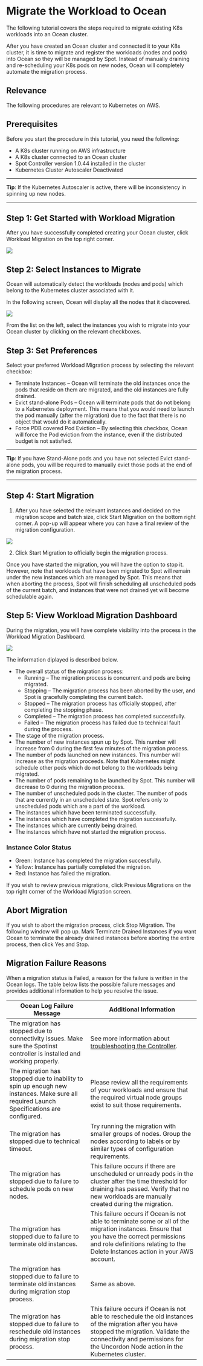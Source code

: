 # Migrate the Workload to Ocean

The following tutorial covers the steps required to migrate existing K8s workloads into an Ocean cluster.

After you have created an Ocean cluster and connected it to your K8s cluster, it is time to migrate and register the workloads (nodes and pods) into Ocean so they will be managed by Spot. Instead of manually draining and re-scheduling your K8s pods on new nodes, Ocean will completely automate the migration process.

## Relevance

The following procedures are relevant to Kubernetes on AWS.

## Prerequisites

Before you start the procedure in this tutorial, you need the following:

- A K8s cluster running on AWS infrastructure
- A K8s cluster connected to an Ocean cluster
- Spot Controller version 1.0.44 installed in the cluster
- Kubernetes Cluster Autoscaler Deactivated

---

**Tip**: If the Kubernetes Autoscaler is active, there will be inconsistency in spinning up new nodes.

---

## Step 1: Get Started with Workload Migration

After you have successfully completed creating your Ocean cluster, click Workload Migration on the top right corner.

<img src="/ocean/_media/tutorials-migrate-workload-01.png" />

## Step 2: Select Instances to Migrate

Ocean will automatically detect the workloads (nodes and pods) which belong to the Kubernetes cluster associated with it.

In the following screen, Ocean will display all the nodes that it discovered.

<img src="/ocean/_media/tutorials-migrate-workload-02.png" />

From the list on the left, select the instances you wish to migrate into your Ocean cluster by clicking on the relevant checkboxes.

## Step 3: Set Preferences

Select your preferred Workload Migration process by selecting the relevant checkbox:

- Terminate Instances – Ocean will terminate the old instances once the pods that reside on them are migrated, and the old instances are fully drained.
- Evict stand-alone Pods – Ocean will terminate pods that do not belong to a Kubernetes deployment. This means that you would need to launch the pod manually (after the migration) due to the fact that there is no object that would do it automatically.
- Force PDB covered Pod Eviction – By selecting this checkbox, Ocean will force the Pod eviction from the instance, even if the distributed budget is not satisfied.

---

**Tip**: If you have Stand-Alone pods and you have not selected Evict stand-alone pods, you will be required to manually evict those pods at the end of the migration process.

---

## Step 4: Start Migration

1. After you have selected the relevant instances and decided on the migration scope and batch size, click Start Migration on the bottom right corner. A pop-up will appear where you can have a final review of the migration configuration.

<img src="/ocean/_media/tutorials-migrate-workload-03.png" />

2. Click Start Migration to officially begin the migration process.

Once you have started the migration, you will have the option to stop it. However, note that workloads that have been migrated to Spot will remain under the new instances which are managed by Spot. This means that when aborting the process, Spot will finish scheduling all unscheduled pods of the current batch, and instances that were not drained yet will become schedulable again.

## Step 5: View Workload Migration Dashboard

During the migration, you will have complete visibility into the process in the Workload Migration Dashboard.

<img src="/ocean/_media/tutorials-migrate-workload-04.png" />

The information diplayed is described below.

- The overall status of the migration process:
  - Running – The migration process is concurrent and pods are being migrated.
  - Stopping – The migration process has been aborted by the user, and Spot is gracefully completing the current batch.
  - Stopped – The migration process has officially stopped, after completing the stopping phase.
  - Completed – The migration process has completed successfully.
  - Failed – The migration process has failed due to technical fault during the process.
- The stage of the migration process.
- The number of new instances spun up by Spot. This number will increase from 0 during the first few minutes of the migration process.
- The number of pods launched on new instances. This number will increase as the migration proceeds. Note that Kubernetes might schedule other pods which do not belong to the workloads being migrated.
- The number of pods remaining to be launched by Spot. This number will decrease to 0 during the migration process.
- The number of unscheduled pods in the cluster. The number of pods that are currently in an unscheduled state. Spot refers only to unscheduled pods which are a part of the workload.
- The instances which have been terminated successfully.
- The instances which have completed the migration successfully.
- The instances which are currently being drained.
- The instances which have not started the migration process.

### Instance Color Status

- Green: Instance has completed the migration successfully.
- Yellow: Instance has partially completed the migration.
- Red: Instance has failed the migration.

If you wish to review previous migrations, click Previous Migrations on the top right corner of the Workload Migration screen.

## Abort Migration

If you wish to abort the migration process, click Stop Migration.
The following window will pop up. Mark Terminate Drained Instances if you want Ocean to terminate the already drained instances before aborting the entire process, then click Yes and Stop.

## Migration Failure Reasons

When a migration status is Failed, a reason for the failure is written in the Ocean logs. The table below lists the possible failure messages and provides additional information to help you resolve the issue.

| Ocean Log Failure Message                                                                                                                | Additional Information                                                                                                                                                                                                            |
| ---------------------------------------------------------------------------------------------------------------------------------------- | --------------------------------------------------------------------------------------------------------------------------------------------------------------------------------------------------------------------------------- |
| The migration has stopped due to connectivity issues. Make sure the Spotinst controller is installed and working properly.               | See more information about [troubleshooting the Controller](ocean/troubleshooting/troubleshoot-controller.md).                                                                                                                    |
| The migration has stopped due to inability to spin up enough new instances. Make sure all required Launch Specifications are configured. | Please review all the requirements of your workloads and ensure that the required virtual node groups exist to suit those requirements.                                                                                           |
| The migration has stopped due to technical timeout.                                                                                      | Try running the migration with smaller groups of nodes. Group the nodes according to labels or by similar types of configuration requirements.                                                                                    |
| The migration has stopped due to failure to schedule pods on new nodes.                                                                  | This failure occurs if there are unscheduled or unready pods in the cluster after the time threshold for draining has passed. Verify that no new workloads are manually created during the migration.                             |
| The migration has stopped due to failure to terminate old instances.                                                                     | This failure occurs if Ocean is not able to terminate some or all of the migration instances. Ensure that you have the correct permissions and role definitions relating to the Delete Instances action in your AWS account.      |
| The migration has stopped due to failure to terminate old instances during migration stop process.                                       | Same as above.                                                                                                                                                                                                                    |
| The migration has stopped due to failure to reschedule old instances during migration stop process.                                      | This failure occurs if Ocean is not able to reschedule the old instances of the migration after you have stopped the migration. Validate the connectivity and permissions for the Uncordon Node action in the Kubernetes cluster. |
